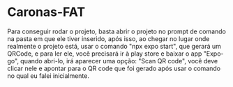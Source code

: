 # Caronas-FAT
Para conseguir rodar o projeto, basta abrir o projeto no prompt de comando na pasta em que ele tiver inserido, após isso, ao chegar no lugar onde realmente o projeto está, 
usar o comando "npx expo start", que gerará um QRCode, e para ler ele, você precisará ir à play store e baixar o app "Expo-go", quando abri-lo, irá aparecer uma opção:
"Scan QR code", você deve clicar nele e apontar para o QR code que foi gerado após usar o comando no qual eu falei inicialmente. 
